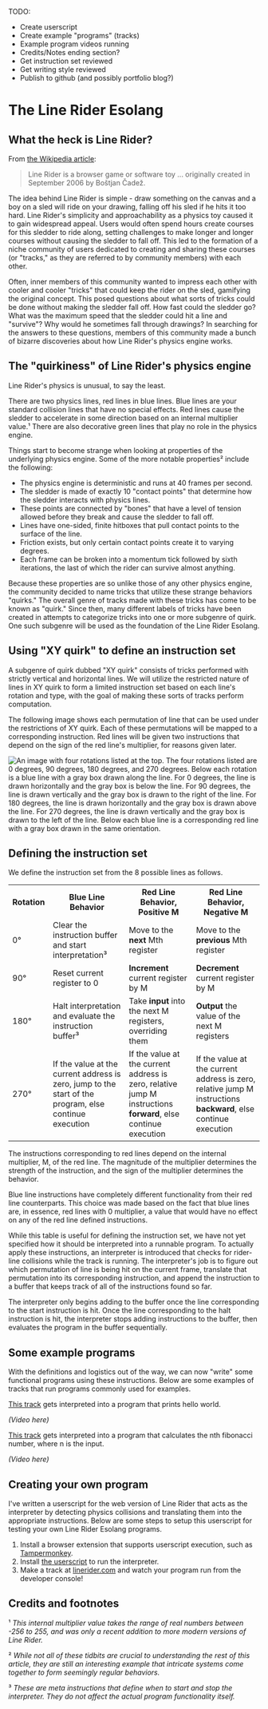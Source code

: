 TODO:
- Create userscript
- Create example "programs" (tracks)
- Example program videos running
- Credits/Notes ending section?
- Get instruction set reviewed
- Get writing style reviewed
- Publish to github (and possibly portfolio blog?)

# The Line Rider Esolang

## What the heck is Line Rider?

From [the Wikipedia article](https://en.wikipedia.org/wiki/Line_Rider):

> Line Rider is a browser game or software toy ... originally created in September 2006 by Boštjan Čadež.

The idea behind Line Rider is simple - draw something on the canvas and a boy on a sled will ride on your drawing, falling off his sled if he hits it too hard. Line Rider's simplicity and approachability as a physics toy caused it to gain widespread appeal. Users would often spend hours create courses for this sledder to ride along, setting challenges to make longer and longer courses without causing the sledder to fall off. This led to the formation of a niche community of users dedicated to creating and sharing these courses (or "tracks," as they are referred to by community members) with each other.

Often, inner members of this community wanted to impress each other with cooler and cooler "tricks" that could keep the rider on the sled, gamifying the original concept. This posed questions about what sorts of tricks could be done without making the sledder fall off. How fast could the sledder go? What was the maximum speed that the sledder could hit a line and "survive"? Why would he sometimes fall through drawings? In searching for the answers to these questions, members of this community made a bunch of bizarre discoveries about how Line Rider's physics engine works.

## The "quirkiness" of Line Rider's physics engine

Line Rider's physics is unusual, to say the least.

There are two physics lines, red lines in blue lines. Blue lines are your standard collision lines that have no special effects. Red lines cause the sledder to accelerate in some direction based on an internal multiplier value.¹ There are also decorative green lines that play no role in the physics engine.

Things start to become strange when looking at properties of the underlying physics engine. Some of the more notable properties² include the following:

- The physics engine is deterministic and runs at 40 frames per second.
- The sledder is made of exactly 10 "contact points" that determine how the sledder interacts with physics lines.
- These points are connected by "bones" that have a level of tension allowed before they break and cause the sledder to fall off.
- Lines have one-sided, finite hitboxes that pull contact points to the surface of the line.
- Friction exists, but only certain contact points create it to varying degrees.
- Each frame can be broken into a momentum tick followed by sixth iterations, the last of which the rider can survive almost anything.

Because these properties are so unlike those of any other physics engine, the community decided to name tricks that utilize these strange behaviors "quirks." The overall genre of tracks made with these tricks has come to be known as "quirk." Since then, many different labels of tricks have been created in attempts to categorize tricks into one or more subgenre of quirk. One such subgenre will be used as the foundation of the Line Rider Esolang.

## Using "XY quirk" to define an instruction set

A subgenre of quirk dubbed "XY quirk" consists of tricks performed with strictly vertical and horizontal lines. We will utilize the restricted nature of lines in XY quirk to form a limited instruction set based on each line's rotation and type, with the goal of making these sorts of tracks perform computation.

The following image shows each permutation of line that can be used under the restrictions of XY quirk. Each of these permutations will be mapped to a corresponding instruction. Red lines will be given two instructions that depend on the sign of the red line's multiplier, for reasons given later.

![An image with four rotations listed at the top. The four rotations listed are 0 degrees, 90 degrees, 180 degrees, and 270 degrees. Below each rotation is a blue line with a gray box drawn along the line. For 0 degrees, the line is drawn horizontally and the gray box is below the line. For 90 degrees, the line is drawn vertically and the gray box is drawn to the right of the line. For 180 degrees, the line is drawn horizontally and the gray box is drawn above the line. For 270 degrees, the line is drawn vertically and the gray box is drawn to the left of the line. Below each blue line is a corresponding red line with a gray box drawn in the same orientation.](assets\line_rotation_visual.png "Line Rotations")

## Defining the instruction set

We define the instruction set from the 8 possible lines as follows.

<table markdown="1">
  <tr>
    <th>Rotation</th>
    <th>Blue Line Behavior</th>
    <th>Red Line Behavior, Positive M</th>
    <th>Red Line Behavior, Negative M</th>
  </tr>
  <tr>
    <td>0°</td>
    <td>Clear the instruction buffer and start interpretation³</td>
    <td>Move to the <b>next</b> Mth register</td>
    <td>Move to the <b>previous</b> Mth register</td>
  </tr>
  <tr>
    <td>90°</td>
    <td>Reset current register to 0</td>
    <td><b>Increment</b> current register by M</td>
    <td><b>Decrement</b> current register by M</td>
  </tr>
  <tr>
    <td>180°</td>
    <td>Halt interpretation and evaluate the instruction buffer³</td>
    <td>Take <b>input</b> into the next M registers, overriding them</td>
    <td><b>Output</b> the value of the next M registers</td>
  </tr>
  <tr>
    <td>270°</td>
    <td>If the value at the current address is zero, jump to the start of the program, else continue execution</td>
    <td>If the value at the current address is zero, relative jump M instructions <b>forward</b>, else continue execution</td>
    <td>If the value at the current address is zero, relative jump M instructions <b>backward</b>, else continue execution</td>
  </tr>
</table>

The instructions corresponding to red lines depend on the internal multiplier, M, of the red line. The magnitude of the multiplier determines the strength of the instruction, and the sign of the multiplier determines the behavior.

Blue line instructions have completely different functionality from their red line counterparts. This choice was made based on the fact that blue lines are, in essence, red lines with 0 multiplier, a value that would have no effect on any of the red line defined instructions.

While this table is useful for defining the instruction set, we have not yet specified how it should be interpreted into a runnable program. To actually apply these instructions, an interpreter is introduced that checks for rider-line collisions while the track is running. The interpreter's job is to figure out which permutation of line is being hit on the current frame, translate that permutation into its corresponding instruction, and append the instruction to a buffer that keeps track of all of the instructions found so far.

The interpreter only begins adding to the buffer once the line corresponding to the start instruction is hit. Once the line corresponding to the halt instruction is hit, the interpreter stops adding instructions to the buffer, then evaluates the program in the buffer sequentially.

## Some example programs

With the definitions and logistics out of the way, we can now "write" some functional programs using these instructions. Below are some examples of tracks that run programs commonly used for examples.

[This track]() gets interpreted into a program that prints hello world.

*(Video here)*

[This track]() gets interpreted into a program that calculates the nth fibonacci number, where n is the input.

*(Video here)*

## Creating your own program

I've written a userscript for the web version of Line Rider that acts as the interpreter by detecting physics collisions and translating them into the appropriate instructions. Below are some steps to setup this userscript for testing your own Line Rider Esolang programs.

1) Install a browser extension that supports userscript execution, such as [Tampermonkey](https://www.tampermonkey.net/).
2) Install [the userscript](https://github.com/Malizma333/linerider-esolang/raw/main/line-rider-esolang-interpreter.user.js) to run the interpreter.
3) Make a track at [linerider.com](https://www.linerider.com/) and watch your program run from the developer console!

## Credits and footnotes


¹ *This internal multiplier value takes the range of real numbers between -256 to 255, and was only a recent addition to more modern versions of Line Rider.*

² *While not all of these tidbits are crucial to understanding the rest of this article, they are still an interesting example that intricate systems come together to form seemingly regular behaviors.*

³ *These are meta instructions that define when to start and stop the interpreter. They do not affect the actual program functionality itself.*